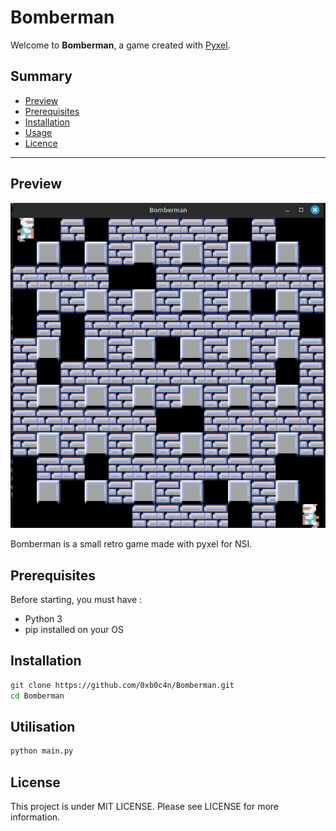 # Bomberman

Welcome to **Bomberman**, a game created with [Pyxel](https://github.com/kitao/pyxel).

## Summary

- [Preview](#aperçu)
- [Prerequisites](#prérequis)
- [Installation](#installation)
- [Usage](#utilisation)
- [Licence](#licence)

---

## Preview

![Aperçu du projet](assets/screenshot.png)

Bomberman is a small retro game made with pyxel for NSI.

## Prerequisites

Before starting, you must have :
 - Python 3
 - pip installed on your OS
   
## Installation

   ```bash
   git clone https://github.com/0xb0c4n/Bomberman.git
   cd Bomberman
   ```

## Utilisation

  ```bash
  python main.py
  ```

## License

This project is under MIT LICENSE. Please see LICENSE for more information.
